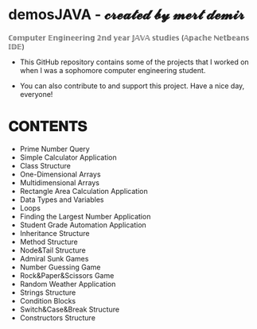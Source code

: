 # demosJAVA - 𝓬𝓻𝓮𝓪𝓽𝓮𝓭 𝓫𝔂 𝓶𝓮𝓻𝓽 𝓭𝓮𝓶𝓲𝓻
 
 ℂ𝕠𝕞𝕡𝕦𝕥𝕖𝕣 𝔼𝕟𝕘𝕚𝕟𝕖𝕖𝕣𝕚𝕟𝕘 𝟚𝕟𝕕 𝕪𝕖𝕒𝕣 𝕁𝔸𝕍𝔸 𝕤𝕥𝕦𝕕𝕚𝕖𝕤 (𝔸𝕡𝕒𝕔𝕙𝕖 ℕ𝕖𝕥𝕓𝕖𝕒𝕟𝕤 𝕀𝔻𝔼)
 
 - This GitHub repository contains some of the projects that I worked on when I was a sophomore computer engineering student.
 
 - You can also contribute to and support this project. Have a nice day, everyone!
 
 
 
 
# 𝐂𝐎𝐍𝐓𝐄𝐍𝐓𝐒

- Prime Number Query
- Simple Calculator Application
- Class Structure
- One-Dimensional Arrays
- Multidimensional Arrays
- Rectangle Area Calculation Application
- Data Types and Variables 
- Loops
- Finding the Largest Number Application
- Student Grade Automation Application
- Inheritance Structure
- Method Structure
- Node&Tail Structure
- Admiral Sunk Games
- Number Guessing Game
- Rock&Paper&Scissors Game
- Random Weather Application
- Strings Structure
- Condition Blocks
- Switch&Case&Break Structure
- Constructors Structure
 



